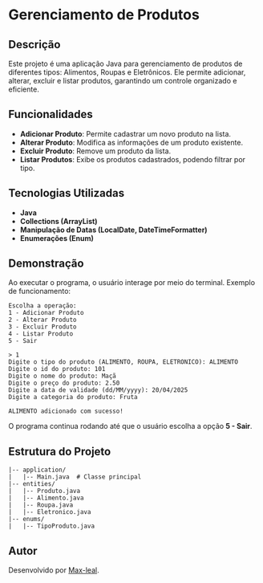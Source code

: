 # Gerenciamento de Produtos

## Descrição

Este projeto é uma aplicação Java para gerenciamento de produtos de diferentes tipos: Alimentos, Roupas e Eletrônicos. Ele permite adicionar, alterar, excluir e listar produtos, garantindo um controle organizado e eficiente.

## Funcionalidades

- **Adicionar Produto**: Permite cadastrar um novo produto na lista.
- **Alterar Produto**: Modifica as informações de um produto existente.
- **Excluir Produto**: Remove um produto da lista.
- **Listar Produtos**: Exibe os produtos cadastrados, podendo filtrar por tipo.

## Tecnologias Utilizadas

- **Java**
- **Collections (ArrayList)**
- **Manipulação de Datas (LocalDate, DateTimeFormatter)**
- **Enumerações (Enum)**

## Demonstração

Ao executar o programa, o usuário interage por meio do terminal. Exemplo de funcionamento:

```
Escolha a operação: 
1 - Adicionar Produto
2 - Alterar Produto
3 - Excluir Produto
4 - Listar Produto
5 - Sair

> 1  
Digite o tipo do produto (ALIMENTO, ROUPA, ELETRONICO): ALIMENTO  
Digite o id do produto: 101  
Digite o nome do produto: Maçã  
Digite o preço do produto: 2.50  
Digite a data de validade (dd/MM/yyyy): 20/04/2025  
Digite a categoria do produto: Fruta  

ALIMENTO adicionado com sucesso!
```

O programa continua rodando até que o usuário escolha a opção **5 - Sair**.

## Estrutura do Projeto

```
|-- application/
|   |-- Main.java  # Classe principal
|-- entities/
|   |-- Produto.java
|   |-- Alimento.java
|   |-- Roupa.java
|   |-- Eletronico.java
|-- enums/
|   |-- TipoProduto.java
```

## Autor

Desenvolvido por [Max-leal]([https://github.com/max-leal]).

